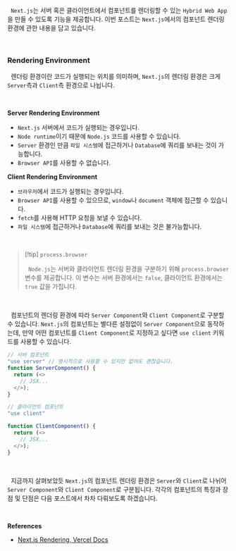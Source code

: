 
&nbsp;&nbsp;`Next.js`는 서버 혹은 클라이언트에서 컴포넌트를 렌더링할 수 있는 `Hybrid Web App`을 만들 수 있도록 기능을 제공합니다. 이번 포스트는 `Next.js`에서의 컴포넌트 렌더링 환경에 관한 내용을 담고 있습니다.

<br>

### Rendering Environment

&nbsp;&nbsp;렌더링 환경이란 코드가 실행되는 위치를 의미하며, `Next.js`의 렌더링 환경은 크게 `Server`측과 `Client`측 환경으로 나뉩니다.

<br>

**Server Rendering Environment**

- `Next.js` 서버에서 코드가 실행되는 경우입니다.
- `Node runtime`이기 때문에 `Node.js` 코드를 사용할 수 있습니다.
- `Server` 환경인 만큼 `파일 시스템`에 접근하거나 `Database`에 쿼리를 보내는 것이 가능합니다.
- `Browser API`를 사용할 수 없습니다.

**Client Rendering Environment**

- `브라우저`에서 코드가 실행되는 경우입니다.
- `Browser API`를 사용할 수 있으므로, `window`나 `document` 객체에 접근할 수 있습니다.
- `fetch`를 사용해 HTTP 요청을 보낼 수 있습니다.
- `파일 시스템`에 접근하거나 `Database`에 쿼리를 보내는 것은 불가능합니다.

<br>

>[!tip] `process.browser`
>
>&nbsp;&nbsp;`Node.js`는  서버와 클라이언트 렌더링 환경을 구분하기 위해 `process.browser` 변수를 제공합니다. 이 변수는 서버 환경에서는 `false`, 클라이언트 환경에서는 `true` 값을 가집니다.

<br>

&nbsp;&nbsp;컴포넌트의 렌더링 환경에 따라 `Server Component`와 `Client Component`로 구분할 수 있습니다. `Next.js`의 컴포넌트는 별다른 설정없이 `Server Component`으로 동작하는데, 만약 어떤 컴포넌트를 `Client Component`로 지정하고 싶다면 `use client` 키워드를 사용할 수 있습니다.

```javascript
// 서버 컴포넌트
"use server" // 명시적으로 사용할 수 있지만 없어도 괜찮습니다.
function ServerComponent() {
  return (<>
    // JSX...
  </>);
}

// 클라이언트 컴포넌트
"use client"

function ClientComponent() {
  return (<>
    // JSX...
  </>);
}
```

<br>

&nbsp;&nbsp;지금까지 살펴보았듯 `Next.js`의 컴포넌트 렌더링 환경은 `Server`와 `Client`로 나뉘어 `Server Component`와 `Client Component`로 구분됩니다. 각각의 컴포넌트의 특징과 장점 및 단점은 다음 포스트에서 차차 다뤄보도록 하겠습니다.

<br>

**References**
- [Next.js Rendering, Vercel Docs](https://nextjs.org/docs/app/building-your-application/rendering)